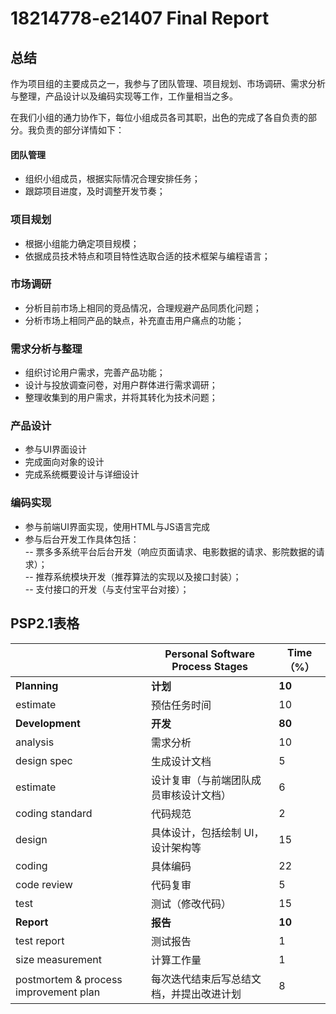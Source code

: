 # 18214778-e21407 Final Report
## 总结
作为项目组的主要成员之一，我参与了团队管理、项目规划、市场调研、需求分析与整理，产品设计以及编码实现等工作，工作量相当之多。

在我们小组的通力协作下，每位小组成员各司其职，出色的完成了各自负责的部分。我负责的部分详情如下：

#### 团队管理
* 组织小组成员，根据实际情况合理安排任务；
* 跟踪项目进度，及时调整开发节奏；

### 项目规划
* 根据小组能力确定项目规模；
* 依据成员技术特点和项目特性选取合适的技术框架与编程语言；

### 市场调研
* 分析目前市场上相同的竞品情况，合理规避产品同质化问题；
* 分析市场上相同产品的缺点，补充直击用户痛点的功能；

### 需求分析与整理
* 组织讨论用户需求，完善产品功能；
* 设计与投放调查问卷，对用户群体进行需求调研；
* 整理收集到的用户需求，并将其转化为技术问题；

### 产品设计
* 参与UI界面设计
* 完成面向对象的设计
* 完成系统概要设计与详细设计

### 编码实现
* 参与前端UI界面实现，使用HTML与JS语言完成
* 参与后台开发工作具体包括：  
  -- 票多多系统平台后台开发（响应页面请求、电影数据的请求、影院数据的请求）；  
  -- 推荐系统模块开发（推荐算法的实现以及接口封装）；  
  -- 支付接口的开发（与支付宝平台对接）；  

## PSP2.1表格
| |Personal Software Process Stages | Time（%）|
|-|---------------------------------|----------|
|**Planning** |**计划** | **10**|
|estimate |预估任务时间 | 10|
|**Development** |**开发** |**80** | 
|analysis	|需求分析	|10 |
|design spec |生成设计文档 |5 |
|estimate |设计复审（与前端团队成员审核设计文档）|6 |
|coding standard |代码规范 |2 |
|design |具体设计，包括绘制 UI，设计架构等 |15|
|coding |具体编码 |22 |
|code review |代码复审 |5 |
|test |测试（修改代码）|15 |
|**Report** |**报告** |**10** |
|test report |测试报告 |1 |
|size measurement |计算工作量 |1 |
|postmortem & process improvement plan |每次迭代结束后写总结文档，并提出改进计划 |8|
